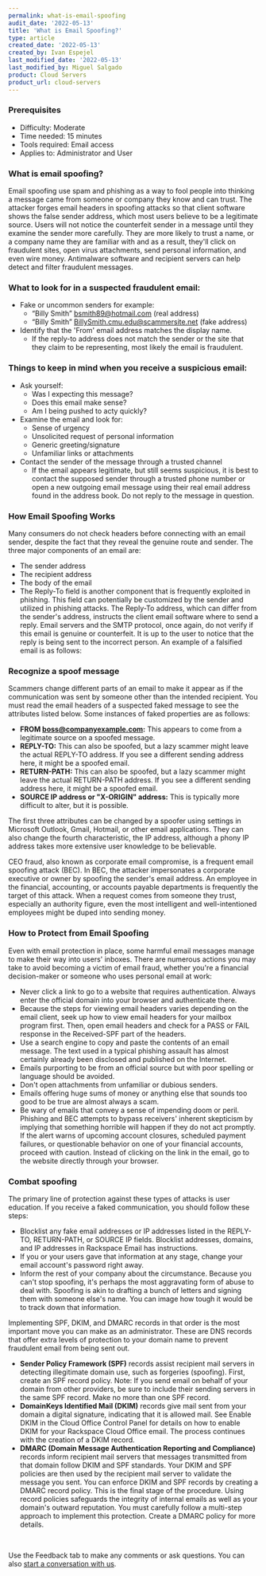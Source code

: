 ```yaml
---
permalink: what-is-email-spoofing
audit_date: '2022-05-13'
title: 'What is Email Spoofing?'
type: article
created_date: '2022-05-13'
created_by: Ivan Espejel
last_modified_date: '2022-05-13'
last_modified_by: Miguel Salgado
product: Cloud Servers
product_url: cloud-servers
---
```


### Prerequisites
 - Difficulty: Moderate
 - Time needed: 15 minutes
 - Tools required: Email access
 - Applies to: Administrator and User

### What is email spoofing?
Email spoofing use spam and phishing as a way to fool people into thinking a message came from someone or company they know and can trust. The attacker forges email headers in spoofing attacks so that client software shows the false sender address, which most users believe to be a legitimate source. Users will not notice the counterfeit sender in a message until they examine the sender more carefully. They are more likely to trust a name, or a company name they are familiar with and as a result, they'll click on fraudulent sites, open virus attachments, send personal information, and even wire money. Antimalware software and recipient servers can help detect and filter fraudulent messages.

### What to look for in a suspected fraudulent email: 
- Fake or uncommon senders for example: 
    - “Billy Smith” bsmith89@hotmail.com (real address) 
    - “Billy Smith” BillySmith.cmu.edu@scammersite.net (fake address)
- Identify that the 'From' email address matches the display name.
    - If the reply-to address does not match the sender or the site that they claim to be representing, most likely the email is fraudulent.
### Things to keep in mind when you receive a suspicious email: 
- Ask yourself: 
    - Was I expecting this message?
    - Does this email make sense?
    - Am I being pushed to acty quickly?  
- Examine the email and look for: 
    - Sense of urgency
    - Unsolicited request of personal information
    - Generic greeting/signature
    - Unfamiliar links or attachments  
- Contact the sender of the message through a trusted channel 
    - If the email appears legitimate, but still seems suspicious, it is best to contact the supposed sender through a trusted phone number or open a new outgoing email message using their real email address found in the address book. Do not reply to the message in question.

### How Email Spoofing Works
Many consumers do not check headers before connecting with an email sender, despite the fact that they reveal the genuine route and sender.
The three major components of an email are:
- The sender address
- The recipient address
- The body of the email
- The Reply-To field is another component that is frequently exploited in phishing. This field can potentially be customized by the sender and utilized in phishing attacks. The Reply-To address, which can differ from the sender's address, instructs the client email software where to send a reply. Email servers and the SMTP protocol, once again, do not verify if this email is genuine or counterfeit. It is up to the user to notice that the reply is being sent to the incorrect person.
An example of a falsified email is as follows:

### Recognize a spoof message
Scammers change different parts of an email to make it appear as if the communication was sent by someone other than the intended recipient. You must read the email headers of a suspected faked message to see the attributes listed below. Some instances of faked properties are as follows:

- **FROM boss@companyexample.com:** This appears to come from a legitimate source on a spoofed message.
- **REPLY-TO:** This can also be spoofed, but a lazy scammer might leave the actual REPLY-TO address. If you see a different sending address here, it might be a spoofed email.
- **RETURN-PATH:** This can also be spoofed, but a lazy scammer might leave the actual RETURN-PATH address. If you see a different sending address here, it might be a spoofed email.
- **SOURCE IP address or "X-ORIGIN" address:** This is typically more difficult to alter, but it is possible.

The first three attributes can be changed by a spoofer using settings in Microsoft Outlook, Gmail, Hotmail, or other email applications. They can also change the fourth characteristic, the IP address, although a phony IP address takes more extensive user knowledge to be believable.

CEO fraud, also known as corporate email compromise, is a frequent email spoofing attack (BEC). In BEC, the attacker impersonates a corporate executive or owner by spoofing the sender's email address. An employee in the financial, accounting, or accounts payable departments is frequently the target of this attack.
When a request comes from someone they trust, especially an authority figure, even the most intelligent and well-intentioned employees might be duped into sending money.

### How to Protect from Email Spoofing
Even with email protection in place, some harmful email messages manage to make their way into users' inboxes. There are numerous actions you may take to avoid becoming a victim of email fraud, whether you're a financial decision-maker or someone who uses personal email at work:
- Never click a link to go to a website that requires authentication. Always enter the official domain into your browser and authenticate there.
- Because the steps for viewing email headers varies depending on the email client, seek up how to view email headers for your mailbox program first. Then, open email headers and check for a PASS or FAIL response in the Received-SPF part of the headers.
- Use a search engine to copy and paste the contents of an email message. The text used in a typical phishing assault has almost certainly already been disclosed and published on the Internet.
- Emails purporting to be from an official source but with poor spelling or language should be avoided.
- Don't open attachments from unfamiliar or dubious senders.
- Emails offering huge sums of money or anything else that sounds too good to be true are almost always a scam.
- Be wary of emails that convey a sense of impending doom or peril. Phishing and BEC attempts to bypass receivers' inherent skepticism by implying that something horrible will happen if they do not act promptly. If the alert warns of upcoming account closures, scheduled payment failures, or questionable behavior on one of your financial accounts, proceed with caution. Instead of clicking on the link in the email, go to the website directly through your browser.

### Combat spoofing
The primary line of protection against these types of attacks is user education. If you receive a faked communication, you should follow these steps:
- Blocklist any fake email addresses or IP addresses listed in the REPLY-TO, RETURN-PATH, or SOURCE IP fields. Blocklist addresses, domains, and IP addresses in Rackspace Email has instructions.
- If you or your users gave that information at any stage, change your email account's password right away.
- Inform the rest of your company about the circumstance.
Because you can't stop spoofing, it's perhaps the most aggravating form of abuse to deal with. Spoofing is akin to drafting a bunch of letters and signing them with someone else's name. You can image how tough it would be to track down that information.

Implementing SPF, DKIM, and DMARC records in that order is the most important move you can make as an administrator. These are DNS records that offer extra levels of protection to your domain name to prevent fraudulent email from being sent out.
- **Sender Policy Framework (SPF)** records assist recipient mail servers in detecting illegitimate domain use, such as forgeries (spoofing). First, create an SPF record policy.
Note: If you send email on behalf of your domain from other providers, be sure to include their sending servers in the same SPF record. Make no more than one SPF record.
- **DomainKeys Identified Mail (DKIM)** records give mail sent from your domain a digital signature, indicating that it is allowed mail. See Enable DKIM in the Cloud Office Control Panel for details on how to enable DKIM for your Rackspace Cloud Office email. The process continues with the creation of a DKIM record.
- **DMARC (Domain Message Authentication Reporting and Compliance)** records inform recipient mail servers that messages transmitted from that domain follow DKIM and SPF standards. Your DKIM and SPF policies are then used by the recipient mail server to validate the message you sent. You can enforce DKIM and SPF records by creating a DMARC record policy. This is the final stage of the procedure.
Using record policies safeguards the integrity of internal emails as well as your domain's outward reputation. You must carefully follow a multi-step approach to implement this protection. Create a DMARC policy for more details.
<br>

Use the Feedback tab to make any comments or ask questions. You can also [start a conversation with us](https://www.rackspace.com/contact).